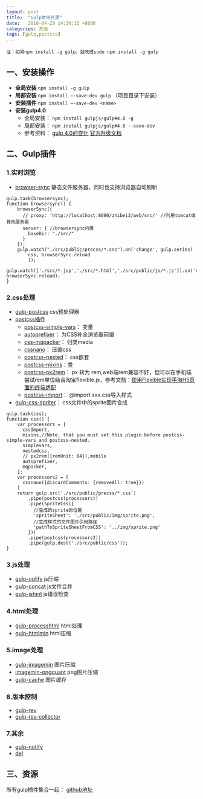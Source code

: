 ```yaml
---
layout: post
title:  "Gulp常用资源"
date:   2016-04-29 14:30:15 +0800
categories: 其他
tags: [gulp,postcss]
---
```

`注：如果npm install -g gulp，就改成sudo npm install -g gulp`

## 一、安装操作
* **全局安装** `npm install -g gulp`
* **局部安装** `npm install –-save-dev gulp` （项目目录下安装）
* **安装插件** `npm install —-save-dev <name>`
* **安装gulp4.0** 
    * 全局安装： `npm install gulpjs/gulp#4.0 -g`
    * 局部安装： `npm install gulpjs/gulp#4.0 --save-dev`
    * 参考资料： [gulp 4.0的变化](http://www.alloyteam.com/2015/07/update-your-gulp/)     [官方升级文档](https://github.com/gulpjs/gulp/blob/4.0/CHANGELOG.md)

## 二、Gulp插件

### 1.实时浏览

* [browser-sync](https://www.npmjs.com/package/browser-sync) 静态文件服务器，同时也支持浏览器自动刷新 

```
gulp.task(browsersync);
function browsersync() {
    browserSync({ 
      // proxy: 'http://localhost:8080/zhibei2/web/src/' //利用tomcat或其他服务器
      server: { //browsersync内置
        baseDir: "./src/"
      }
    });
    gulp.watch("./src/public/precss/*.css").on('change', gulp.series(
        css, browserSync.reload
        ));
    gulp.watch(['./src/*.jsp','./src/*.html','./src/public/js/*.js']).on('change', browserSync.reload);
}
```

### 2.css处理
* [gulp-postcss](https://github.com/postcss/postcss) css预处理器
* [postcss插件](http://postcss.parts/)    
    - [postcss-simple-vars](https://github.com/postcss/postcss-simple-vars)： 变量
    - [autoprefixer](https://github.com/postcss/autoprefixer)： 为CSS补全浏览器前缀
    - [css-mqpacker](https://github.com/hail2u/node-css-mqpacker)： 归类media
    - [cssnano](http://cssnano.co/)： 压缩css
    - [postcss-nested](https://github.com/postcss/postcss-nested)： css嵌套
    - [postcss-mixins](https://github.com/postcss/postcss-mixins)：类
    - [postcss-px2rem](https://www.npmjs.com/package/px2rem)： px 转为 rem,web端rem兼容不好，但可以在手机端尝试rem单位结合淘宝flexible.js，参考文档：[使用Flexible实现手淘H5页面的终端适配](http://www.tuicool.com/articles/nmm6reE)
    - [postcss-import](https://github.com/postcss/postcss-import)： @import xxx.css导入样式
* [gulp-css-spriter](http://www.codes51.com/article/detail_117947.html)： css文件中的sprite图片合成

```
gulp.task(css);
function css() {
    var processors = [
      cssImport,
      mixins,//Note, that you must set this plugin before postcss-simple-vars and postcss-nested.
      simplevars,
      nestedcss,
      // px2rem({remUnit: 64}),mobile
      autoprefixer,
      mqpacker,
    ];
    var processors2 = [
      cssnano({discardComments: {removeAll: true}})
    ]
    return gulp.src('./src/public/precss/*.css')
        .pipe(postcss(processors))
        .pipe(spriteCss({
          //生成的sprite的位置
          'spriteSheet': './src/public/img/sprite.png',
          //生成样式的文件图片引用路径
          'pathToSpriteSheetFromCSS': '../img/sprite.png'
        }))
        .pipe(postcss(processors2))
        .pipe(gulp.dest('./src/public/css'));
}
```

### 3.js处理
* [gulp-uglify](https://www.npmjs.com/package/gulp-uglify) js压缩
* [gulp-concat](https://www.npmjs.com/package/gulp-concat) js文件合并
* [gulp-jshint](https://www.npmjs.com/package/gulp-jshint) js错误检查

### 4.html处理
* [gulp-processhtml](https://www.npmjs.com/package/gulp-processhtml) html处理
* [gulp-htmlmin](https://www.npmjs.com/package/gulp-htmlmin) html压缩

### 5.image处理
* [gulp-imagemin](https://www.npmjs.com/package/gulp-imagemin) 图片压缩
* [imagemin-pngquant](https://www.npmjs.com/package/imagemin-pngquant) png图片压缩
* [gulp-cache](https://www.npmjs.com/package/gulp-cache) 图片缓存

### 6.版本控制
* [gulp-rev](https://www.npmjs.com/package/gulp-rev)
* [gulp-rev-collector](https://www.npmjs.com/package/gulp-rev-collector)

### 7.其余
* [gulp-notify](https://www.npmjs.com/package/gulp-notify)
* [del](https://www.npmjs.com/package/del)

## 三、资源
所有gulp插件集合一起：
[github地址](https://github.com/sinsy/gulpTest)






    

